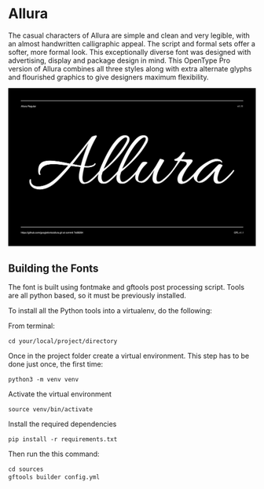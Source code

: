 # Allura

The casual characters of Allura are simple and clean and very legible, with an almost handwritten calligraphic appeal. The script and formal sets offer a softer, more formal look. This exceptionally diverse font was designed with advertising, display and package design in mind. This OpenType Pro version of Allura combines all three styles along with extra alternate glyphs and flourished graphics to give designers maximum flexibility.

![Sample Image](documentation/image1.png)

## Building the Fonts

The font is built using fontmake and gftools post processing script. Tools are all python based, so it must be previously installed.

To install all the Python tools into a virtualenv, do the following:

From terminal:

```
cd your/local/project/directory
```

Once in the project folder create a virtual environment. 
This step has to be done just once, the first time:

```
python3 -m venv venv
```

Activate the virtual environment

```
source venv/bin/activate
```

Install the required dependencies

```
pip install -r requirements.txt
```

Then run the this command:

```
cd sources
gftools builder config.yml
```
